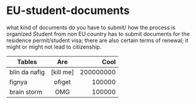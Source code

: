 EU-student-documents
====================
what kind of documents do you have to submit/ how the process is organized
Student from non EU country has to submit documents for the residence permit/student visa; 
there are also certain terms of renewal; it might or might not lead to citizenship.

| Tables        | Are           | Cool  |
| ------------- |:-------------:| -----:|
| blin da nafig | [kill me] | 200000000 |
| fignya        | ofiget  |   100000  |
| brain storm   | OMG     |    100000 |
